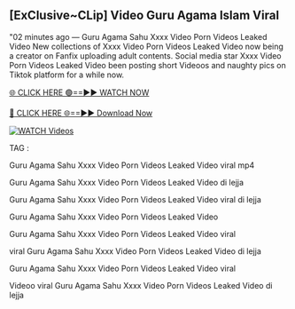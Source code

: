 ## [ExClusive~CLip] Video Guru Agama Islam Viral


"02 minutes ago —  Guru Agama Sahu Xxxx Video Porn Videos Leaked Video New collections of   Xxxx Video Porn Videos Leaked Video now being a creator on Fanfix uploading adult contents. Social media star   Xxxx Video Porn Videos Leaked Video been posting short Videoos and naughty pics on Tiktok platform for a while now.


[🌐 CLICK HERE 🟢==►► WATCH NOW](https://ultra-bulletin.blogspot.com/p/ultra-bulletin-23.html)

[🔴 CLICK HERE 🌐==►► Download Now](https://ultra-bulletin.blogspot.com/p/ultra-bulletin-23.html)

[![WATCH Videos](https://i.imgur.com/dJHk4Zq.gif)](https://ultra-bulletin.blogspot.com/p/ultra-bulletin-23.html)


TAG :

Guru Agama Sahu Xxxx Video Porn Videos Leaked Video viral mp4

Guru Agama Sahu Xxxx Video Porn Videos Leaked Video di lejja

Guru Agama Sahu Xxxx Video Porn Videos Leaked Video viral di lejja

Guru Agama Sahu Xxxx Video Porn Videos Leaked Video

Guru Agama Sahu Xxxx Video Porn Videos Leaked Video viral

viral Guru Agama Sahu Xxxx Video Porn Videos Leaked Video di lejja

Guru Agama Sahu Xxxx Video Porn Videos Leaked Video viral

Videoo viral Guru Agama Sahu Xxxx Video Porn Videos Leaked Video di lejja
